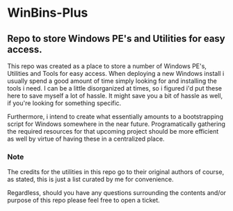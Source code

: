 # WinBins-Plus
Repo to store Windows PE's and Utilities for easy access.
----------------------------------------------------------

This repo was created as a place to store a number of Windows PE's, Utilities and Tools for easy access. When deploying a new Windows install i usually spend a good amount of time simply looking for and installing the tools i need. I can be a little disorganized at times, so i figured i'd put these here to save myself a lot of hassle. It might save you a bit of hassle as well, if you're looking for something specific.

Furthermore, i intend to create what essentially amounts to a bootstrapping script for Windows somewhere in the near future. Programatically gathering the required resources for that upcoming project should be more efficient as well by virtue of having these in a centralized place.

### Note

The credits for the utilities in this repo go to their original authors of course, as stated, this is just a list curated by me for convenience.

Regardless, should you have any questions surrounding the contents and/or purpose of this repo please feel free to open a ticket.
